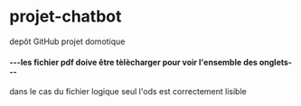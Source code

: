 # projet-chatbot
depôt GitHub projet domotique

#### ---les fichier pdf doive être tèlècharger pour voir l'ensemble des onglets---
dans le cas du fichier logique seul l'ods est correctement lisible
